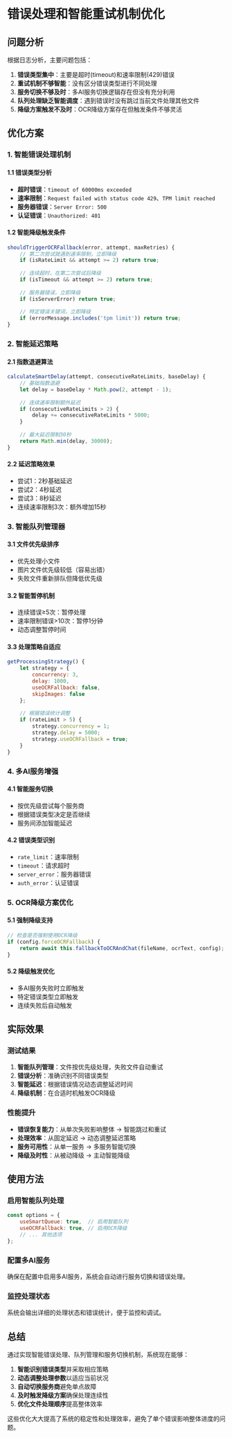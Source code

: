 # 错误处理和智能重试机制优化

## 问题分析

根据日志分析，主要问题包括：

1. **错误类型集中**：主要是超时(timeout)和速率限制(429)错误
2. **重试机制不够智能**：没有区分错误类型进行不同处理
3. **服务切换不够及时**：多AI服务切换逻辑存在但没有充分利用
4. **队列处理缺乏智能调度**：遇到错误时没有跳过当前文件处理其他文件
5. **降级方案触发不及时**：OCR降级方案存在但触发条件不够灵活

## 优化方案

### 1. 智能错误处理机制

#### 1.1 错误类型分析
- **超时错误**：`timeout of 60000ms exceeded`
- **速率限制**：`Request failed with status code 429`、`TPM limit reached`
- **服务器错误**：`Server Error: 500`
- **认证错误**：`Unauthorized: 401`

#### 1.2 智能降级触发条件
```javascript
shouldTriggerOCRFallback(error, attempt, maxRetries) {
    // 第二次尝试就遇到速率限制，立即降级
    if (isRateLimit && attempt >= 2) return true;
    
    // 连续超时，在第二次尝试后降级
    if (isTimeout && attempt >= 2) return true;
    
    // 服务器错误，立即降级
    if (isServerError) return true;
    
    // 特定错误关键词，立即降级
    if (errorMessage.includes('tpm limit')) return true;
}
```

### 2. 智能延迟策略

#### 2.1 指数退避算法
```javascript
calculateSmartDelay(attempt, consecutiveRateLimits, baseDelay) {
    // 基础指数退避
    let delay = baseDelay * Math.pow(2, attempt - 1);
    
    // 连续速率限制额外延迟
    if (consecutiveRateLimits > 2) {
        delay += consecutiveRateLimits * 5000;
    }
    
    // 最大延迟限制30秒
    return Math.min(delay, 30000);
}
```

#### 2.2 延迟策略效果
- 尝试1：2秒基础延迟
- 尝试2：4秒延迟
- 尝试3：8秒延迟
- 连续速率限制3次：额外增加15秒

### 3. 智能队列管理器

#### 3.1 文件优先级排序
- 优先处理小文件
- 图片文件优先级较低（容易出错）
- 失败文件重新排队但降低优先级

#### 3.2 智能暂停机制
- 连续错误≥5次：暂停处理
- 速率限制错误>10次：暂停1分钟
- 动态调整暂停时间

#### 3.3 处理策略自适应
```javascript
getProcessingStrategy() {
    let strategy = {
        concurrency: 3,
        delay: 1000,
        useOCRFallback: false,
        skipImages: false
    };
    
    // 根据错误统计调整
    if (rateLimit > 5) {
        strategy.concurrency = 1;
        strategy.delay = 5000;
        strategy.useOCRFallback = true;
    }
}
```

### 4. 多AI服务增强

#### 4.1 智能服务切换
- 按优先级尝试每个服务商
- 根据错误类型决定是否继续
- 服务间添加智能延迟

#### 4.2 错误类型识别
- `rate_limit`：速率限制
- `timeout`：请求超时
- `server_error`：服务器错误
- `auth_error`：认证错误

### 5. OCR降级方案优化

#### 5.1 强制降级支持
```javascript
// 检查是否强制使用OCR降级
if (config.forceOCRFallback) {
    return await this.fallbackToOCRAndChat(fileName, ocrText, config);
}
```

#### 5.2 降级触发优化
- 多AI服务失败时立即触发
- 特定错误类型立即触发
- 连续失败后自动触发

## 实际效果

### 测试结果
1. **智能队列管理**：文件按优先级处理，失败文件自动重试
2. **错误分析**：准确识别不同错误类型
3. **智能延迟**：根据错误情况动态调整延迟时间
4. **降级机制**：在合适时机触发OCR降级

### 性能提升
- **错误恢复能力**：从单次失败影响整体 → 智能跳过和重试
- **处理效率**：从固定延迟 → 动态调整延迟策略
- **服务可用性**：从单一服务 → 多服务智能切换
- **降级及时性**：从被动降级 → 主动智能降级

## 使用方法

### 启用智能队列处理
```javascript
const options = {
    useSmartQueue: true,  // 启用智能队列
    useOCRFallback: true, // 启用OCR降级
    // ... 其他选项
};
```

### 配置多AI服务
确保在配置中启用多AI服务，系统会自动进行服务切换和错误处理。

### 监控处理状态
系统会输出详细的处理状态和错误统计，便于监控和调试。

## 总结

通过实现智能错误处理、队列管理和服务切换机制，系统现在能够：

1. **智能识别错误类型**并采取相应策略
2. **动态调整处理参数**以适应当前状况
3. **自动切换服务商**避免单点故障
4. **及时触发降级方案**确保处理连续性
5. **优化文件处理顺序**提高整体效率

这些优化大大提高了系统的稳定性和处理效率，避免了单个错误影响整体进度的问题。
